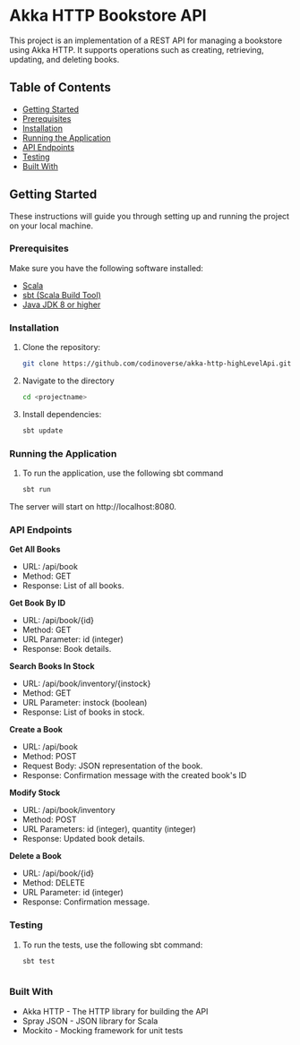 # Akka HTTP Bookstore API

This project is an implementation of a REST API for managing a bookstore using Akka HTTP. It supports operations such as creating, retrieving, updating, and deleting books.

## Table of Contents

- [Getting Started](#getting-started)
- [Prerequisites](#prerequisites)
- [Installation](#installation)
- [Running the Application](#running-the-application)
- [API Endpoints](#api-endpoints)
- [Testing](#testing)
- [Built With](#built-with)


## Getting Started

These instructions will guide you through setting up and running the project on your local machine.

### Prerequisites

Make sure you have the following software installed:

- [Scala](https://www.scala-lang.org/download/)
- [sbt (Scala Build Tool)](https://www.scala-sbt.org/download.html)
- [Java JDK 8 or higher](https://www.oracle.com/java/technologies/javase-downloads.html)

### Installation

1. Clone the repository:

   ```bash
   git clone https://github.com/codinoverse/akka-http-highLevelApi.git

2. Navigate to the directory

   ```bash
   cd <projectname>
   
3. Install dependencies:
    
    ```bash
   sbt update

### Running the Application

1. To run the application, use the following sbt command
    ```bash
   sbt run
The server will start on http://localhost:8080.


### API Endpoints


**Get All Books**
* URL: /api/book
* Method: GET
* Response: List of all books.

**Get Book By ID**
* URL: /api/book/{id}
* Method: GET
* URL Parameter: id (integer)
* Response: Book details.


**Search Books In Stock**
* URL: /api/book/inventory/{instock}
* Method: GET
* URL Parameter: instock (boolean)
* Response: List of books in stock.

**Create a Book**
* URL: /api/book
* Method: POST
* Request Body: JSON representation of the book.
* Response: Confirmation message with the created book's ID


**Modify Stock**
* URL: /api/book/inventory
* Method: POST
* URL Parameters: id (integer), quantity (integer)
* Response: Updated book details.


**Delete a Book**
* URL: /api/book/{id}
* Method: DELETE
* URL Parameter: id (integer)
* Response: Confirmation message.


### Testing
1. To run the tests, use the following sbt command:
    
    ```bash
   sbt test
   


### Built With
* Akka HTTP - The HTTP library for building the API
* Spray JSON - JSON library for Scala
* Mockito - Mocking framework for unit tests


